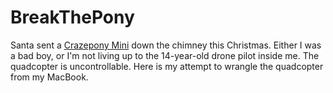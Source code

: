 # BreakThePony
Santa sent a [Crazepony Mini](http://www.crazepony.com/products/mini.html) down the chimney this Christmas. Either I was a bad boy, or I'm not living up to the 14-year-old drone pilot inside me.  The quadcopter is uncontrollable.  Here is my attempt to wrangle the quadcopter from my MacBook.